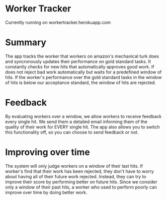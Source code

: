 Worker Tracker
=======================

Currently running on workertracker.herokuapp.com

Summary
=====================
The app tracks the worker that workers on amazon's mechanical turk does and syncronously updates their performance on gold standard tasks. It constantly checks for new hits that automatically approves good work. If does not reject bad work automatically but waits for a predefined window of hits. If the worker's performance over the gold standard tasks in the window of hits is below our acceptance standard, the window of hits are rejected.

Feedback
=====================
By evaluating workers over a window, we allow workers to receive feedback every single hit. We send them a detailed email informing them of the quality of their work for EVERY single hit.
The app also allows you to switch this functionality off, so you can choose to send feedback or not.

Improving over time
=====================
The system will only judge workers on a window of their last hits. If worker's find that their work has been rejected, they don't have to worry about having all of their future work rejected. Instead, they can try to improve their score by performing better on future hits. Since we consider only a window of their past hits, a worker who used to perform poorly can improve over time by doing better work. 

